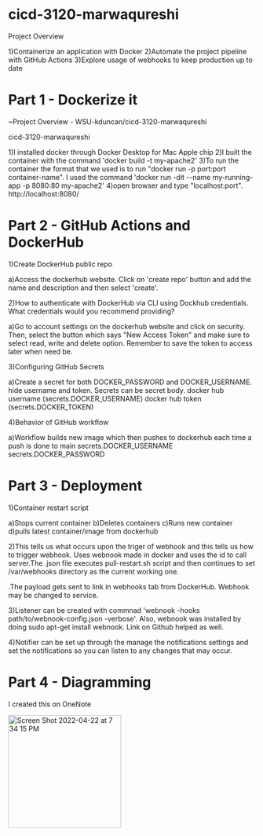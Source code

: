 # cicd-3120-marwaqureshi
Project Overview

1)Containerize an application with Docker
2)Automate the project pipeline with GitHub Actions
3)Explore usage of webhooks to keep production up to date

# Part 1 - Dockerize it

~Project Overview - WSU-kduncan/cicd-3120-marwaqureshi

cicd-3120-marwaqureshi

1)I installed docker through Docker Desktop for Mac Apple chip
2)I built the container with the command 'docker build -t my-apache2'
3)To run the container the format that we used is to run "docker run -p port:port container-name". I used the command 'docker run -dit --name my-running-app -p 8080:80 my-apache2'
4)open browser and type "localhost:port". http://localhost:8080/

# Part 2 - GitHub Actions and DockerHub


1)Create DockerHub public repo

a)Access the dockerhub website. Click on 'create repo' button and add the name and description and then select 'create'.


2)How to authenticate with DockerHub via CLI using Dockhub credentials. What credentials would you recommend providing?

a)Go to account settings on the dockerhub website and click on security. Then, select the button which says "New Access Token" and make sure to select read, write and delete option. Remember to save the token to access later when need be.

3)Configuring GitHub Secrets

a)Create a secret for both DOCKER_PASSWORD and DOCKER_USERNAME. hide username and token. Secrets can be secret body. 
docker hub username (secrets.DOCKER_USERNAME)
docker hub token (secrets.DOCKER_TOKEN)

4)Behavior of GitHub workflow

a)Workflow builds new image which then pushes to dockerhub each time a push is done to main
secrets.DOCKER_USERNAME
secrets.DOCKER_PASSWORD

# Part 3 - Deployment

1)Container restart script

a)Stops current container
b)Deletes containers
c)Runs new container 
d)pulls latest container/image from dockerhub

2)This tells us what occurs upon the triger of webhook and this tells us how to trigger webhook. Uses webnook made in docker and uses the id to call server.The .json file executes pull-restart.sh script and then continues to set /var/webhooks directory as the current working one.

.The payload gets sent to link in webhooks tab from DockerHub. Webhook may be changed to service. 

3)Listener can be created with commnad 'webnook -hooks path/to/webnook-config.json -verbose'. Also, webnook was installed by doing sudo apt-get install webnook. Link on Github helped as well.

4)Notifier can be set up through the manage the notifications settings and set the notifications so you can listen to any changes that may occur.

# Part 4 - Diagramming

I created this on OneNote

<img width="230" alt="Screen Shot 2022-04-22 at 7 34 15 PM" src="https://user-images.githubusercontent.com/89467017/164817360-41078222-fd0e-45bc-9fbc-58ecff525e28.png">



